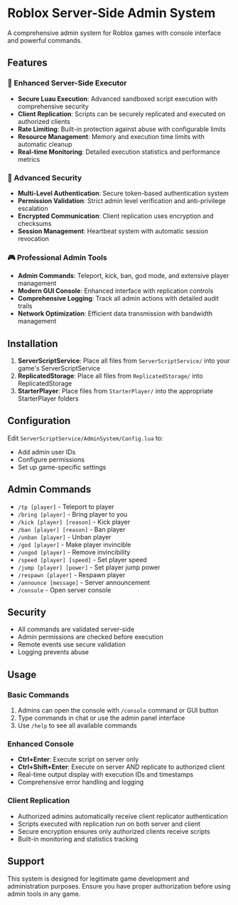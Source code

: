 # Roblox Server-Side Admin System

A comprehensive admin system for Roblox games with console interface and powerful commands.

## Features

### 🚀 Enhanced Server-Side Executor
- **Secure Luau Execution**: Advanced sandboxed script execution with comprehensive security
- **Client Replication**: Scripts can be securely replicated and executed on authorized clients
- **Rate Limiting**: Built-in protection against abuse with configurable limits
- **Resource Management**: Memory and execution time limits with automatic cleanup
- **Real-time Monitoring**: Detailed execution statistics and performance metrics

### 🔐 Advanced Security
- **Multi-Level Authentication**: Secure token-based authentication system
- **Permission Validation**: Strict admin level verification and anti-privilege escalation
- **Encrypted Communication**: Client replication uses encryption and checksums
- **Session Management**: Heartbeat system with automatic session revocation

### 🎮 Professional Admin Tools
- **Admin Commands**: Teleport, kick, ban, god mode, and extensive player management
- **Modern GUI Console**: Enhanced interface with replication controls
- **Comprehensive Logging**: Track all admin actions with detailed audit trails
- **Network Optimization**: Efficient data transmission with bandwidth management

## Installation

1. **ServerScriptService**: Place all files from `ServerScriptService/` into your game's ServerScriptService
2. **ReplicatedStorage**: Place all files from `ReplicatedStorage/` into ReplicatedStorage
3. **StarterPlayer**: Place files from `StarterPlayer/` into the appropriate StarterPlayer folders

## Configuration

Edit `ServerScriptService/AdminSystem/Config.lua` to:
- Add admin user IDs
- Configure permissions
- Set up game-specific settings

## Admin Commands

- `/tp [player]` - Teleport to player
- `/bring [player]` - Bring player to you
- `/kick [player] [reason]` - Kick player
- `/ban [player] [reason]` - Ban player
- `/unban [player]` - Unban player
- `/god [player]` - Make player invincible
- `/ungod [player]` - Remove invincibility
- `/speed [player] [speed]` - Set player speed
- `/jump [player] [power]` - Set player jump power
- `/respawn [player]` - Respawn player
- `/announce [message]` - Server announcement
- `/console` - Open server console

## Security

- All commands are validated server-side
- Admin permissions are checked before execution
- Remote events use secure validation
- Logging prevents abuse

## Usage

### Basic Commands
1. Admins can open the console with `/console` command or GUI button
2. Type commands in chat or use the admin panel interface
3. Use `/help` to see all available commands

### Enhanced Console
- **Ctrl+Enter**: Execute script on server only
- **Ctrl+Shift+Enter**: Execute on server AND replicate to authorized client
- Real-time output display with execution IDs and timestamps
- Comprehensive error handling and logging

### Client Replication
- Authorized admins automatically receive client replicator authentication
- Scripts executed with replication run on both server and client
- Secure encryption ensures only authorized clients receive scripts
- Built-in monitoring and statistics tracking

## Support

This system is designed for legitimate game development and administration purposes.
Ensure you have proper authorization before using admin tools in any game.